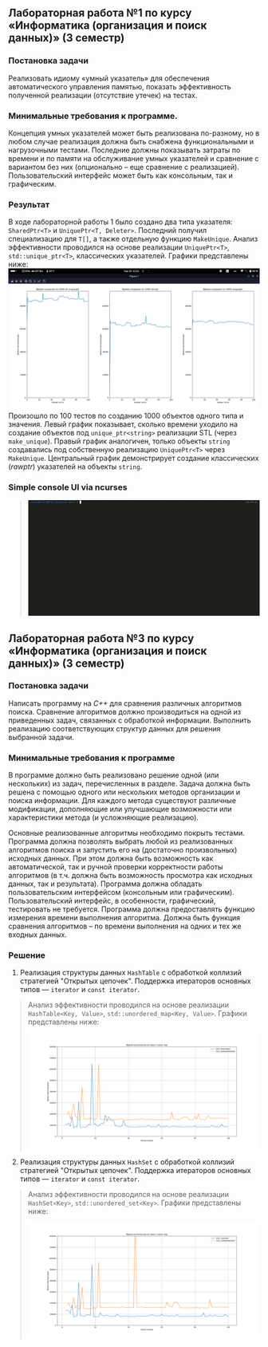 ## Лабораторная работа №1 по курсу «Информатика (организация и поиск данных)» (3 семестр) 
### Постановка задачи

Реализовать идиому «умный указатель» для обеспечения автоматического управления памятью, показать эффективность полученной реализации (отсутствие утечек) на тестах. 

### Минимальные требования к программе. 
Концепция умных указателей может быть реализована по-разному, но в любом случае реализация должна быть снабжена функциональными и нагрузочными тестами. 
Последние должны показывать затраты по времени и по памяти на обслуживание умных указателей и сравнение с вариантом без них (опционально – еще сравнение с
реализацией). Пользовательский интерфейс может быть как консольным, так и графическим.

### Результат
В ходе лабораторной работы 1 было создано два типа указателя: `SharedPtr<T>` и `UniquePtr<T, Deleter>`. Последний получил специализацию для `T[]`, а также отдельную функцию `MakeUnique`. Анализ эффективности проводился на основе реализации `UniquePtr<T>`, `std::unique_ptr<T>`, классических указателей. Графики представлены ниже:
![DependencyGraph](img/L1%20DependencyGraph.png)
Произошло по 100 тестов по созданию 1000 объектов одного типа и значения. Левый график показывает, сколько времени уходило на создание объектов под `unique_ptr<string>` реализации STL (через `make_unique`). Правый график аналогичен, только объекты `string` создавались под собственную реализацию `UniquePtr<T>` через `MakeUnique`. Центральный график демонстрирует создание классических (_rawptr_) указателей на объекты `string`.

### Simple console UI via ncurses
>![UI](img/GUI%20L1.gif)



## Лабораторная работа №3 по курсу «Информатика (организация и поиск данных)» (3 семестр)
### Постановка задачи

Написать программу на _C++_ для сравнения различных алгоритмов поиска. Сравнение алгоритмов должно производиться на одной из приведенных задач, связанных с обработкой информации. Выполнить реализацию соответствующих структур данных для решения выбранной задачи.

### Минимальные требования к программе
В программе должно быть реализовано решение одной (или нескольких) из задач, перечисленных в разделе. Задача должна быть решена с помощью одного или нескольких методов организации и поиска информации. Для каждого метода существуют различные модификации, дополняющие или улучшающие возможности или характеристики метода (и усложняющие реализацию).

Основные реализованные алгоритмы необходимо покрыть тестами. Программа должна позволять выбрать любой из реализованных алгоритмов поиска и запустить его на (достаточно произвольных) исходных данных. При этом должна быть возможность как автоматической, так и ручной проверки корректности работы алгоритмов (в т.ч. должна быть возможность просмотра как исходных данных, так и результата). Программа должна обладать пользовательским интерфейсом (консольным или графическим). Пользовательский интерфейс, в особенности, графический, тестировать не требуется. Программа должна предоставлять функцию измерения времени выполнения алгоритма. Должна быть функция сравнения алгоритмов – по времени выполнения на одних и тех же входных данных.

### Решение
1. Реализация структуры данных `HashTable` с обработкой коллизий стратегией "Открытых цепочек". Поддержка итераторов основных типов — `iterator` и `const iterator`. 
> Анализ эффективности проводился на основе реализации `HashTable<Key, Value>`, `std::unordered_map<Key, Value>`. Графики представлены ниже: 
>
> ![DependencyGraph](img/L3%20DependencyGraph-1.png)
2. Реализация структуры данных `HashSet` с обработкой коллизий стратегией "Открытых цепочек". Поддержка итераторов основных типов — `iterator` и `const iterator`. 
> Анализ эффективности проводился на основе реализации `HashSet<Key>`, `std::unordered_set<Key>`. Графики представлены ниже: 
>
> ![DependencyGraph](img/L3%20DependencyGraph-2.png)
